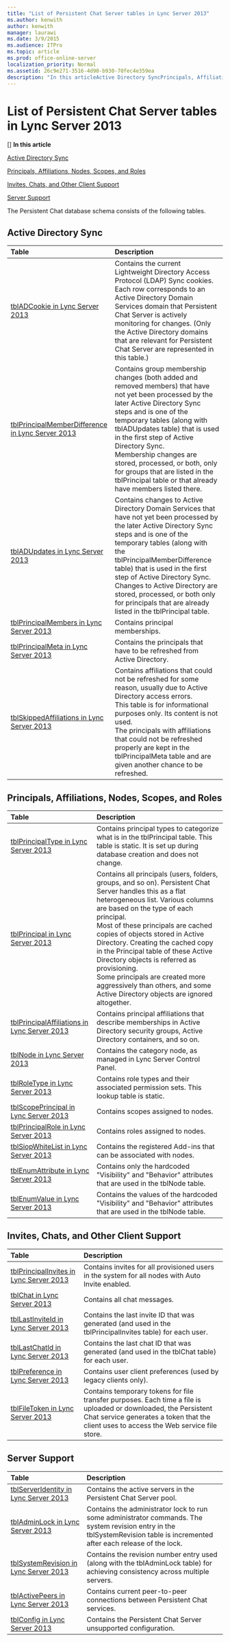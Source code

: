 ```yaml
---
title: "List of Persistent Chat Server tables in Lync Server 2013"
ms.author: kenwith
author: kenwith
manager: laurawi
ms.date: 3/9/2015
ms.audience: ITPro
ms.topic: article
ms.prod: office-online-server
localization_priority: Normal
ms.assetid: 26c9e271-3516-4d90-b930-70fec4e359ea
description: "In this articleActive Directory SyncPrincipals, Affiliations, Nodes, Scopes, and RolesInvites, Chats, and Other Client SupportServer Support"
---
```


# List of Persistent Chat Server tables in Lync Server 2013
[]
 **In this article**
  
[Active Directory Sync](#sectionSection0)
  
[Principals, Affiliations, Nodes, Scopes, and Roles](#sectionSection1)
  
[Invites, Chats, and Other Client Support](#sectionSection2)
  
[Server Support](#sectionSection3)
  
The Persistent Chat database schema consists of the following tables.
  
## Active Directory Sync
<a name="sectionSection0"> </a>

|**Table**|**Description**|
|:-----|:-----|
|[tblADCookie in Lync Server 2013](tbladcookie.md) <br/> |Contains the current Lightweight Directory Access Protocol (LDAP) Sync cookies. Each row corresponds to an Active Directory Domain Services domain that Persistent Chat Server is actively monitoring for changes. (Only the Active Directory domains that are relevant for Persistent Chat Server are represented in this table.)  <br/> |
|[tblPrincipalMemberDifference in Lync Server 2013](tblprincipalmemberdifference.md) <br/> |Contains group membership changes (both added and removed members) that have not yet been processed by the later Active Directory Sync steps and is one of the temporary tables (along with tblADUpdates table) that is used in the first step of Active Directory Sync.  <br/> Membership changes are stored, processed, or both, only for groups that are listed in the tblPrincipal table or that already have members listed there.  <br/> |
|[tblADUpdates in Lync Server 2013](tbladupdates.md) <br/> |Contains changes to Active Directory Domain Services that have not yet been processed by the later Active Directory Sync steps and is one of the temporary tables (along with the tblPrincipalMemberDifference table) that is used in the first step of Active Directory Sync.  <br/> Changes to Active Directory are stored, processed, or both only for principals that are already listed in the tblPrincipal table.  <br/> |
|[tblPrincipalMembers in Lync Server 2013](tblprincipalmembers.md) <br/> |Contains principal memberships.  <br/> |
|[tblPrincipalMeta in Lync Server 2013](tblprincipalmeta.md) <br/> |Contains the principals that have to be refreshed from Active Directory.  <br/> |
|[tblSkippedAffiliations in Lync Server 2013](tblskippedaffiliations.md) <br/> |Contains affiliations that could not be refreshed for some reason, usually due to Active Directory access errors.  <br/> This table is for informational purposes only. Its content is not used.  <br/> The principals with affiliations that could not be refreshed properly are kept in the tblPrincipalMeta table and are given another chance to be refreshed.  <br/> |
   
## Principals, Affiliations, Nodes, Scopes, and Roles
<a name="sectionSection1"> </a>

|**Table**|**Description**|
|:-----|:-----|
|[tblPrincipalType in Lync Server 2013](tblprincipaltype.md) <br/> |Contains principal types to categorize what is in the tblPrincipal table. This table is static. It is set up during database creation and does not change.  <br/> |
|[tblPrincipal in Lync Server 2013](tblprincipal.md) <br/> |Contains all principals (users, folders, groups, and so on). Persistent Chat Server handles this as a flat heterogeneous list. Various columns are based on the type of each principal.  <br/> Most of these principals are cached copies of objects stored in Active Directory. Creating the cached copy in the Principal table of these Active Directory objects is referred as provisioning.  <br/> Some principals are created more aggressively than others, and some Active Directory objects are ignored altogether.  <br/> |
|[tblPrincipalAffiliations in Lync Server 2013](tblprincipalaffiliations.md) <br/> |Contains principal affiliations that describe memberships in Active Directory security groups, Active Directory containers, and so on.  <br/> |
|[tblNode in Lync Server 2013](tblnode.md) <br/> |Contains the category node, as managed in Lync Server Control Panel.  <br/> |
|[tblRoleType in Lync Server 2013](tblroletype.md) <br/> |Contains role types and their associated permission sets. This lookup table is static.  <br/> |
|[tblScopePrincipal in Lync Server 2013](tblscopeprincipal.md) <br/> |Contains scopes assigned to nodes.  <br/> |
|[tblPrincipalRole in Lync Server 2013](tblprincipalrole.md) <br/> |Contains roles assigned to nodes.  <br/> |
|[tblSiopWhiteList in Lync Server 2013](tblsiopwhitelist.md) <br/> |Contains the registered Add-ins that can be associated with nodes.  <br/> |
|[tblEnumAttribute in Lync Server 2013](tblenumattribute.md) <br/> |Contains only the hardcoded "Visibility" and "Behavior" attributes that are used in the tblNode table.  <br/> |
|[tblEnumValue in Lync Server 2013](tblenumvalue.md) <br/> |Contains the values of the hardcoded "Visibility" and "Behavior" attributes that are used in the tblNode table.  <br/> |
   
## Invites, Chats, and Other Client Support
<a name="sectionSection2"> </a>

|**Table**|**Description**|
|:-----|:-----|
|[tblPrincipalInvites in Lync Server 2013](tblprincipalinvites.md) <br/> |Contains invites for all provisioned users in the system for all nodes with Auto Invite enabled.  <br/> |
|[tblChat in Lync Server 2013](tblchat.md) <br/> |Contains all chat messages.  <br/> |
|[tblLastInviteId in Lync Server 2013](tbllastinviteid.md) <br/> |Contains the last invite ID that was generated (and used in the tblPrincipalInvites table) for each user.  <br/> |
|[tblLastChatId in Lync Server 2013](tbllastchatid.md) <br/> |Contains the last chat ID that was generated (and used in the tblChat table) for each user.  <br/> |
|[tblPreference in Lync Server 2013](tblpreference.md) <br/> |Contains user client preferences (used by legacy clients only).  <br/> |
|[tblFileToken in Lync Server 2013](tblfiletoken.md) <br/> |Contains temporary tokens for file transfer purposes. Each time a file is uploaded or downloaded, the Persistent Chat service generates a token that the client uses to access the Web service file store.  <br/> |
   
## Server Support
<a name="sectionSection3"> </a>

|**Table**|**Description**|
|:-----|:-----|
|[tblServerIdentity in Lync Server 2013](tblserveridentity.md) <br/> |Contains the active servers in the Persistent Chat Server pool.  <br/> |
|[tblAdminLock in Lync Server 2013](tbladminlock.md) <br/> |Contains the administrator lock to run some administrator commands. The system revision entry in the tblSystemRevision table is incremented after each release of the lock.  <br/> |
|[tblSystemRevision in Lync Server 2013](tblsystemrevision.md) <br/> |Contains the revision number entry used (along with the tblAdminLock table) for achieving consistency across multiple servers.  <br/> |
|[tblActivePeers in Lync Server 2013](tblactivepeers.md) <br/> |Contains current peer-to-peer connections between Persistent Chat services.  <br/> |
|[tblConfig in Lync Server 2013](tblconfig.md) <br/> |Contains the Persistent Chat Server unsupported configuration.  <br/> |
   

